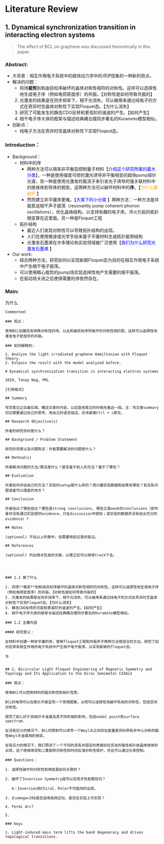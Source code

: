 # Literature Review

## 1. Dynamical synchronization transition in interacting electron systems

> The effect of BCL on graphene was discussed theoretically in this paper.

### Abstract:

- 大背景：相互作用电子系统中的超快动力学中的*同步*现象的一种新的观点。
- 解决的问题：
  - 将场**裁剪**到和由目标序破坏的晶体对称性相符的对称性。这样可以选择性地生成电子序（例如电荷密度序）的共振。【对称性是如何导致共振的】
  2. 光激发的结果是在同步频率下，相干光消失，可以被用来通过纯电子的方式在奇异时空晶体对称性下实现Floquet态。【为什么消失】
  3. 研究了可能发生的静态CDO反转和更高阶的谐波的产生。【如何产生】
  4. 相干电子序大体的框架与描述经典耦合摆同步著名的Kuramoto模型相似。
- 创新点：
  - 纯电子方法在奇异时空晶体对称性下实现Floqeut态。

### Introduction：

- Background：
  - 材料中的序
    - 两种方法可以用来非平衡态控制量子材料【<font color=blue>介绍这个研究所属的最大分类</font>】，一种是使用强度可控的激光诱导非平衡相变的超快pump探针光谱，另一种是使用光激发的载流子来引发光子诱导的强关联材料中的绝缘体到导体的相变。这两种方法可以破坏材料中的**序**。【<font color=orange>为什么要破坏</font> 】
    - 然而建立非平庸序更难。【<font color=blue>大类下的小分类</font> 】两种方法：一种方法是共振泵送相干声子振荡（resonantly pump coherent phonon oscillations），优化晶格结构，以支持有趣的电子序。淬火引起的拓扑相变算在这里面。另一种是Floquet工程
  - 拓扑结构
    - 最近人们发现对称性可以导致拓扑结构的出现。
    - 人们在使用微波或光学手段来基于平庸材料生成拓扑能带结构
    - 光激发石墨烯在许多理论和实验领域被广泛使用【<font color=blue>我们为什么研究光激发石墨烯</font> 】
- Our work:
  - 结合两种方法，研究如何以实现新颖Floquet态为目的在相互作用电子系统中产生相干电子振荡。
  - 可以使用精心裁剪的pump场实现选择性地产生需要的相干振荡。
  - 在驱动场关闭之后使得需要的序依然存在。

###  Main:

为什么







```
Commented:

### 观点：

使用BCL创建具有特殊对称性的场，以此和被目标序所破坏的对称性相匹配。这样可以选择性地激发电子密度序的共振。

### 如何解释的:

1. Analyze the light irradiated graphene Hamiltonian with Floquet theory. 
2. Exlpain the result with the model analyzed before. 

# Dynamical synchronization transition in interacting electron systems

2019, Tanay Nag, PRL

{引用格式}

## Summary

写完笔记之后最后填，概述文章的内容，以后查阅笔记的时候先看这一段。注：写文章summary切记需要通过自己的思考，用自己的语言描述。忌讳直接Ctrl + c原文。

## Research Objective(s)

作者的研究目标是什么？

## Background / Problem Statement

研究的背景以及问题陈述：作者需要解决的问题是什么？

## Method(s)

作者解决问题的方法/算法是什么？是否基于前人的方法？基于了哪些？

## Evaluation

作者如何评估自己的方法？实验的setup是什么样的？感兴趣实验数据和结果有哪些？有没有问题或者可以借鉴的地方？

## Conclusion

作者给出了哪些结论？哪些是strong conclusions, 哪些又是weak的conclusions（即作者并没有通过实验提供evidence，只在discussion中提到；或实验的数据并没有给出充分的evidence）?

## Notes

(optional) 不在以上列表中，但需要特别记录的笔记。

## References

(optional) 列出相关性高的文献，以便之后可以继续track下去。




### 1.1 做了什么

1. 将场**裁剪**到和由目标序破坏的晶体对称性相符的对称性。这样可以选择性地生成电子序（例如电荷密度序）的共振。【对称性是如何导致共振的】
2. 光激发的结果是在同步频率下，相干光消失，可以被用来通过纯电子的方式在奇异时空晶体对称性下实现Floquet态。【为什么消失】
3. 静态CDO反转的可能和更高阶的谐波的产生。【如何产生】
4. 相干电子序大体的框架与描述经典耦合摆同步著名的Kuramoto模型相似。

### 1.2 主要内容

#### 研究意义：

在材料中创建一种非平庸的序，使用floquet工程和共振声子两种方法相混合的方法。研究了如何在带有相互作用的电子系统中产生相干电子振荡，以实现新颖的floquet态。

与


## 2. Bicircular Light Floquet Engineering of Magnetic Symmetry and Topology and Its Application to the Dirac Semimetal Cd3As2

### 观点：

使用BCL可以控制材料的磁对称性和拓扑性质。

BCL的电场可以在极化平面呈现一个玫瑰图案，从而可以选择性地破坏系统的对称性，包括空间对称性。

探究了BCL对于3D拓扑半金属及其不同的相的影响，包括nodal point和surface spectrum.

在没有应力的情况下，BCL的照射可以诱导一个Weyl点之间存在能量差异的带有非中心对称的磁性Weyl半金属相的相变。

在有应力的情况下，我们预测了一个不同的具有非固定的表面狄拉克态的磁性拓扑结晶绝缘体的出现，这个绝缘体受到二重旋转对称性和时间反演对称性保护，并且可以通过光来控制。

### Questions：

1. 选择性破坏的对称性和相变是如何关联的？

2. 破坏了Inversion Symmetry就可以实现手性和极性吗？

   A：Inversion和Chiral、Polar不可能同时出现。

3. $\omega=20$是否适用高频近似，是否在实验上可实现？

4. Fermi Arc?

5. 

### Keys

1. Light-induced mass term lifts the band degeneracy and drives topological transitions.

```





